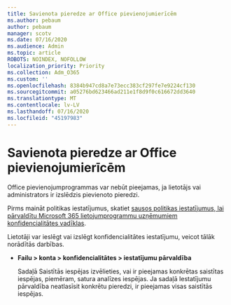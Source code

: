 ```yaml
---
title: Savienota pieredze ar Office pievienojumierīcēm
ms.author: pebaum
author: pebaum
manager: scotv
ms.date: 07/16/2020
ms.audience: Admin
ms.topic: article
ROBOTS: NOINDEX, NOFOLLOW
localization_priority: Priority
ms.collection: Adm_O365
ms.custom: ''
ms.openlocfilehash: 8384b947cd8a7e73ecc383cf297fe7e9224cf130
ms.sourcegitcommit: a05276bd623466ad211e1f8d9f0c616672dd3640
ms.translationtype: MT
ms.contentlocale: lv-LV
ms.lasthandoff: 07/16/2020
ms.locfileid: "45197983"
---
```

# <a name="connected-experience-with-office-add-ins"></a>Savienota pieredze ar Office pievienojumierīcēm

Office pievienojumprogrammas var nebūt pieejamas, ja lietotājs vai administrators ir izslēdzis pievienoto pieredzi.

Pirms maināt politikas iestatījumus, skatiet [sausos politikas iestatījumus, lai pārvaldītu Microsoft 365 lietojumprogrammu uzņēmumiem konfidencialitātes vadīklas](https://docs.microsoft.com/deployoffice/privacy/manage-privacy-controls).

Lietotāji var ieslēgt vai izslēgt konfidencialitātes iestatījumu, veicot tālāk norādītās darbības.

- **Failu > konta > konfidencialitātes > iestatījumu pārvaldība** 

    Sadaļā Saistītās iespējas izvēlieties, vai ir pieejamas konkrētas saistītas iespējas, piemēram, satura analīzes iespējas. Ja sadaļā Iestatījumu pārvaldība neatlasīsit konkrētu pieredzi, ir pieejamas visas saistītās iespējas.
